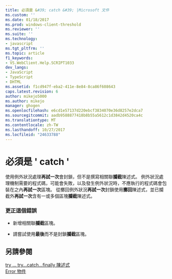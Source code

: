 ```yaml
---
title: 必須是 &#39; catch &#39; |Microsoft 文件
ms.custom: ''
ms.date: 01/18/2017
ms.prod: windows-client-threshold
ms.reviewer: ''
ms.suite: ''
ms.technology:
- javascript
ms.tgt_pltfrm: ''
ms.topic: article
f1_keywords:
- VS.WebClient.Help.SCRIPT1033
dev_langs:
- JavaScript
- TypeScript
- DHTML
ms.assetid: f1cd947f-eba2-411e-8e84-8ca86f608643
caps.latest.revision: 6
author: mikejo5000
ms.author: mikejo
manager: ghogen
ms.openlocfilehash: e6cd1e57137d220ebcf3834070e36d8257e2dca7
ms.sourcegitcommit: aadb9588877418b8b55a5612c1d3842d4520ca4c
ms.translationtype: MT
ms.contentlocale: zh-TW
ms.lasthandoff: 10/27/2017
ms.locfileid: "24633788"
---
```

# <a name="expected-39catch39"></a>必須是 &#39; catch &#39;
使用例外狀況處理**再試一次**會封鎖，但不是撰寫相關聯**攔截**陳述式。 例外狀況處理機制需要的程式碼，可能會失敗，以及發生例外狀況時，不應執行的程式碼會包裝在之內**再試一次**區塊。 從擲回例外狀況**再試一次**封鎖使用**擲回**陳述式，並已攔截外**再試一次**含有一或多個區塊**攔截**陳述式。  
  
### <a name="to-correct-this-error"></a>更正這個錯誤  
  
-   新增相關聯**攔截**區塊。  
  
-   請嘗試使用**最後**而不是封鎖**攔截**區塊。  
  
## <a name="see-also"></a>另請參閱  
 [try … try...catch...finally 陳述式](../../javascript/reference/try-dot-dot-dot-catch-dot-dot-dot-finally-statement-javascript.md)   
 [Error 物件](../../javascript/reference/error-object-javascript.md)